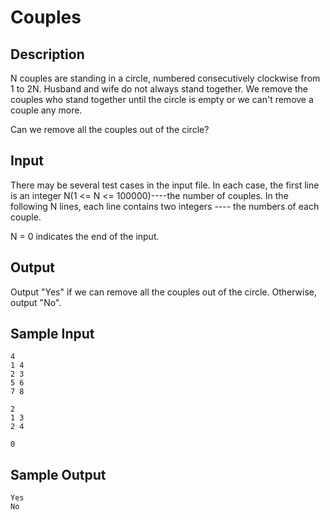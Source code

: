 # Couples

## Description

N couples are standing in a circle, numbered consecutively clockwise from 1 to 2N. Husband and wife do not always stand together. We remove the couples who stand together until the circle is empty or we can't remove a couple any more.

Can we remove all the couples out of the circle?

## Input

There may be several test cases in the input file. In each case, the first line is an integer N(1 <= N <= 100000)----the number of couples. In the following N lines, each line contains two integers ---- the numbers of each couple.

N = 0 indicates the end of the input.

## Output

Output "Yes" if we can remove all the couples out of the circle. Otherwise, output "No".

## Sample Input

```
4
1 4
2 3
5 6
7 8

2
1 3
2 4

0
```

## Sample Output

```
Yes
No
```